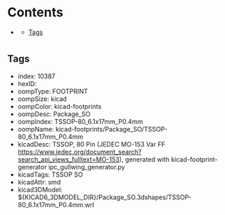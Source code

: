 



Contents
========

* [](#)
	* [Tags](#tags)

# 

## Tags

- index: 10387
- hexID: 
- oompType: FOOTPRINT
- oompSize: kicad
- oompColor: kicad-footprints
- oompDesc: Package_SO
- oompIndex: TSSOP-80_6.1x17mm_P0.4mm
- oompName: kicad-footprints/Package_SO/TSSOP-80_6.1x17mm_P0.4mm
- kicadDesc: TSSOP, 80 Pin (JEDEC MO-153 Var FF https://www.jedec.org/document_search?search_api_views_fulltext=MO-153), generated with kicad-footprint-generator ipc_gullwing_generator.py
- kicadTags: TSSOP SO
- kicadAttr: smd
- kicad3DModel: ${KICAD6_3DMODEL_DIR}/Package_SO.3dshapes/TSSOP-80_6.1x17mm_P0.4mm.wrl
